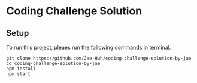 # Coding Challenge Solution

## Setup
To run this project, pleaes run the following commands in terminal.

```
git clone https://github.com/Jae-Huh/coding-challenge-solution-by-jae
cd coding-challenge-solution-by-jae
npm install
npm start
```
